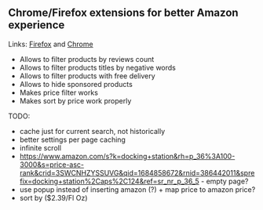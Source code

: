 ## Chrome/Firefox extensions for better Amazon experience

Links: [Firefox](https://addons.mozilla.org/en-US/firefox/addon/better-amazon-experience/) and [Chrome](https://chrome.google.com/webstore/detail/better-amazon-experience/hijleahijlpfgeainhgmjnpjejbaookp)

- Allows to filter products by reviews count
- Allows to filter products titles by negative words
- Allows to filter products with free delivery
- Allows to hide sponsored products
- Makes price filter works
- Makes sort by price work properly

TODO:
- cache just for current search, not historically
- better settings per page caching
- infinite scroll
- https://www.amazon.com/s?k=docking+station&rh=p_36%3A100-3000&s=price-asc-rank&crid=3SWCNHZYSSUVG&qid=1684858672&rnid=386442011&sprefix=docking+station%2Caps%2C124&ref=sr_nr_p_36_5 - empty page?
- use popup instead of inserting amazon (?) + map price to amazon price?
- sort by ($2.39/Fl Oz)
